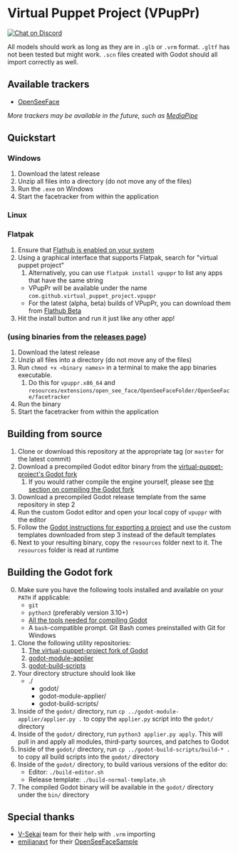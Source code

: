 # Virtual Puppet Project (VPupPr)

[![Chat on Discord](https://img.shields.io/discord/853476898071117865?label=chat&logo=discord)](https://discord.gg/6mcdWWBkrr)

All models should work as long as they are in `.glb` or `.vrm` format. `.gltf` has not been tested but might work. `.scn` files created with Godot should all import correctly as well.

## Available trackers
* [OpenSeeFace](https://github.com/emilianavt/OpenSeeFace)

*More trackers may be available in the future, such as [MediaPipe](https://google.github.io/mediapipe/)*

## Quickstart

### Windows
1. Download the latest release
2. Unzip all files into a directory (do not move any of the files)
3. Run the `.exe` on Windows
4. Start the facetracker from within the application

### Linux

### Flatpak
1. Ensure that [Flathub is enabled on your system](https://flatpak.org/setup/)
2. Using a graphical interface that supports Flatpak, search for "virtual puppet project"
   1. Alternatively, you can use `flatpak install vpuppr` to list any apps that have the same string
   * VPupPr will be available under the name `com.github.virtual_puppet_project.vpuppr`
   * For the latest (alpha, beta) builds of VPupPr, you can download them from [Flathub Beta](https://beta.flathub.org/)
4. Hit the install button and run it just like any other app!


### (using binaries from the [releases page](https://github.com/virtual-puppet-project/vpuppr/releases))
1. Download the latest release
2. Unzip all files into a directory (do not move any of the files)
3. Run `chmod +x <binary names>` in a terminal to make the app binaries executable.
   1. Do this for `vpuppr.x86_64` and `resources/extensions/open_see_face/OpenSeeFaceFolder/OpenSeeFace/facetracker`
4. Run the binary
5. Start the facetracker from within the application


## Building from source
1. Clone or download this repository at the appropriate tag (or `master` for the latest commit)
2. Download a precompiled Godot editor binary from the [virtual-puppet-project's Godot fork](https://github.com/virtual-puppet-project/godot/releases)
   1. If you would rather compile the engine yourself, please see [the section on compiling the Godot fork](#building-the-godot-fork)
3. Download a precompiled Godot release template from the same repository in step 2
4. Run the custom Godot editor and open your local copy of `vpuppr` with the editor
5. Follow the [Godot instructions for exporting a project](https://docs.godotengine.org/en/stable/tutorials/export/exporting_projects.html) and use the custom templates downloaded from step 3 instead of the default templates
6. Next to your resulting binary, copy the `resources` folder next to it. The `resources` folder is read at runtime
<!--Gonna uncomment this for now, when the forks to build are all set up the instructions can be moved over -->
## Building the Godot fork
0. Make sure you have the following tools installed and available on your `PATH` if applicable:
   * `git`
   * `python3` (preferably version 3.10+)
   * [All the tools needed for compiling Godot](https://docs.godotengine.org/en/stable/development/compiling/introduction_to_the_buildsystem.html)
   * A `bash`-compatible prompt. Git Bash comes preinstalled with Git for Windows
1. Clone the following utility repositories:
   1. [The virtual-puppet-project fork of Godot](https://github.com/virtual-puppet-project/godot)
   2. [godot-module-applier](https://github.com/virtual-puppet-project/godot-module-applier)
   3. [godot-build-scripts](https://github.com/virtual-puppet-project/godot-build-scripts)
2. Your directory structure should look like
   * ./
       * godot/
       * godot-module-applier/
       * godot-build-scripts/
3. Inside of the `godot/` directory, run `cp ../godot-module-applier/applier.py .` to copy the `applier.py` script into the `godot/` directory
4. Inside of the `godot/` directory, run `python3 applier.py apply`. This will pull in and apply all modules, third-party sources, and patches to Godot
5. Inside of the `godot/` directory, run `cp ../godot-build-scripts/build-* .` to copy all build scripts into the `godot/` directory
6. Inside of the `godot/` directory, to build various versions of the editor do:
   * Editor: `./build-editor.sh`
   * Release template: `./build-normal-template.sh`
7. The compiled Godot binary will be available in the `godot/` directory under the `bin/` directory

<!-- These instructions are probably more fit for the Godot fork, than here. -->


## Special thanks
* [V-Sekai](https://github.com/V-Sekai) team for their help with `.vrm` importing
* [emilianavt](https://github.com/emilianavt) for their [OpenSeeFaceSample](https://github.com/emilianavt/OpenSeeFaceSample)
